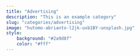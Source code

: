 ```yaml
---
title: "Advertising"
description: "This is an example category"
slug: "categories/advertising"
image: "hutomo-abrianto-l2jk-uxb1BY-unsplash.jpg"
style:
    background: "#2a9d8f"
    color: "#fff"
---
```

